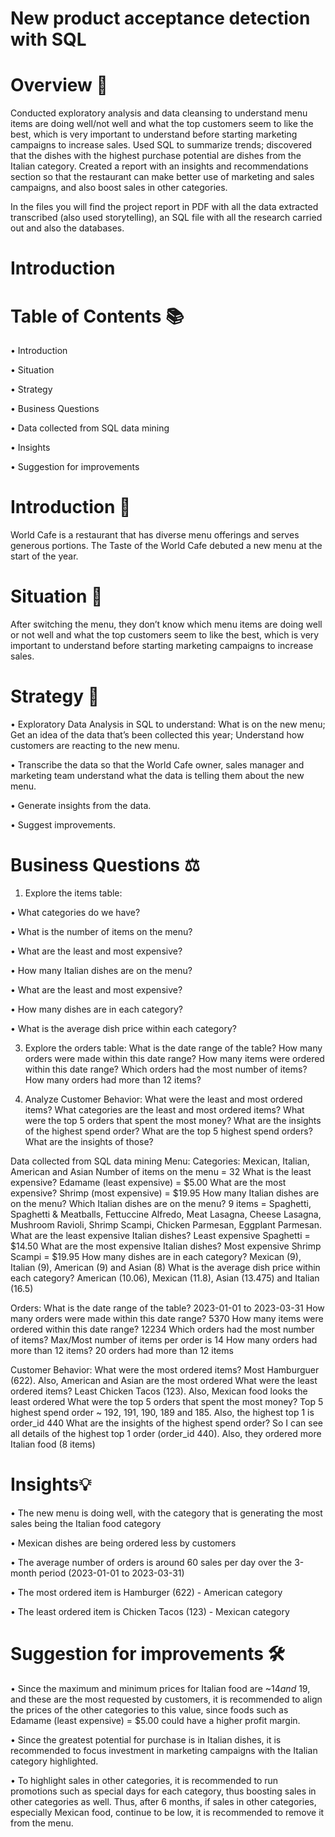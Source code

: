# New product acceptance detection with SQL

# Overview 📖

Conducted exploratory analysis and data cleansing to understand menu items are doing well/not well and what the top customers seem to like the best, which is very important to understand before starting marketing campaigns to increase sales. Used SQL to summarize trends; discovered that the dishes with the highest purchase potential are dishes from the Italian category. Created a report with an insights and recommendations section so that the restaurant can make better use of marketing and sales campaigns, and also boost sales in other categories.

In the files you will find the project report in PDF with all the data extracted transcribed (also used storytelling), an SQL file with all the research carried out and also the databases.

# Introduction

# Table of Contents 📚

• Introduction

• Situation

• Strategy

• Business Questions

• Data collected from SQL data mining

• Insights

• Suggestion for improvements

# Introduction 📝

World Cafe is a restaurant that has diverse menu offerings and serves generous portions. The Taste of the World Cafe debuted a new menu at the start of the year.

# Situation 🔎

After switching the menu, they don’t know which menu items are doing well or not well and what the top customers seem to like the best, which is very important to understand before starting marketing campaigns to increase sales.

# Strategy 🎯

• Exploratory Data Analysis in SQL to understand:
What is on the new menu; Get an idea of the data that’s been collected this year; Understand how customers are reacting to the new menu.

• Transcribe the data so that the World Cafe owner, sales manager and marketing team understand what the data is telling them about the new menu.

• Generate insights from the data.

• Suggest improvements.

# Business Questions ⚖️

1) Explore the items table:

• What categories do we have?

• What is the number of items on the menu?

• What are the least and most expensive?

• How many Italian dishes are on the menu? 

• What are the least and most expensive?

• How many dishes are in each category? 

• What is the average dish price within each category?

3) Explore the orders table:
What is the date range of the table?
How many orders were made within this date range?
How many items were ordered within this date range?
Which orders had the most number of items?
How many orders had more than 12 items?

4) Analyze Customer Behavior:
What were the least and most ordered items?
What categories are the least and most ordered items?
What were the top 5 orders that spent the most money?
What are the insights of the highest spend order?
What are the top 5 highest spend orders? What are the insights of those?

Data collected from SQL data mining
Menu:
Categories: Mexican, Italian, American and Asian
Number of items on the menu = 32
What is the least expensive? Edamame (least expensive) = $5.00
What are the most expensive? Shrimp (most expensive) = $19.95
How many Italian dishes are on the menu? Which Italian dishes are on the menu? 9 items = Spaghetti, Spaghetti & Meatballs, Fettuccine Alfredo, Meat Lasagna, Cheese Lasagna, Mushroom Ravioli, Shrimp Scampi, Chicken Parmesan, Eggplant Parmesan.
What are the least expensive Italian dishes? Least expensive Spaghetti = $14.50
What are the most expensive Italian dishes? Most expensive Shrimp Scampi = $19.95
How many dishes are in each category? Mexican (9), Italian (9), American (9) and Asian (8)
What is the average dish price within each category? American (10.06), Mexican (11.8), Asian (13.475) and Italian (16.5)

Orders:
What is the date range of the table? 2023-01-01 to 2023-03-31
How many orders were made within this date range? 5370
How many items were ordered within this date range? 12234 
Which orders had the most number of items? Max/Most number of items per order is 14
How many orders had more than 12 items? 20 orders had more than 12 items

Customer Behavior:
What were the most ordered items? Most Hamburguer (622). Also, American and Asian are the most ordered
What were the least ordered items? Least Chicken Tacos (123). Also, Mexican food looks the least ordered
What were the top 5 orders that spent the most money?  Top 5 highest spend order ~ 192, 191, 190, 189 and 185. Also, the highest top 1 is order_id 440
What are the insights of the highest spend order? So I can see all details of the highest top 1 order (order_id 440). Also, they ordered more Italian food (8 items)

# Insights💡

• The new menu is doing well, with the category that is generating the most sales being the Italian food category

• Mexican dishes are being ordered less by customers

• The average number of orders is around 60 sales per day over the 3-month period (2023-01-01 to 2023-03-31)

• The most ordered item is Hamburger (622) - American category

• The least ordered item is Chicken Tacos (123) - Mexican category

# Suggestion for improvements 🛠️

• Since the maximum and minimum prices for Italian food are ~$14 and ~$19, and these are the most requested by customers, it is recommended to align the prices of the other categories to this value, since foods such as Edamame (least expensive) = $5.00 could have a higher profit margin.

• Since the greatest potential for purchase is in Italian dishes, it is recommended to focus investment in marketing campaigns with the Italian category highlighted.

• To highlight sales in other categories, it is recommended to run promotions such as special days for each category, thus boosting sales in other categories as well. Thus, after 6 months, if sales in other categories, especially Mexican food, continue to be low, it is recommended to remove it from the menu.
